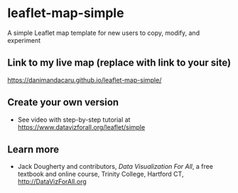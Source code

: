 # leaflet-map-simple
A simple Leaflet map template for new users to copy, modify, and experiment

## Link to my live map (replace with link to your site)

https://danimandacaru.github.io/leaflet-map-simple/

## Create your own version
- See video with step-by-step tutorial at https://www.datavizforall.org/leaflet/simple

## Learn more
- Jack Dougherty and contributors, *Data Visualization For All*, a free textbook and online course, Trinity College, Hartford CT, http://DataVizForAll.org
